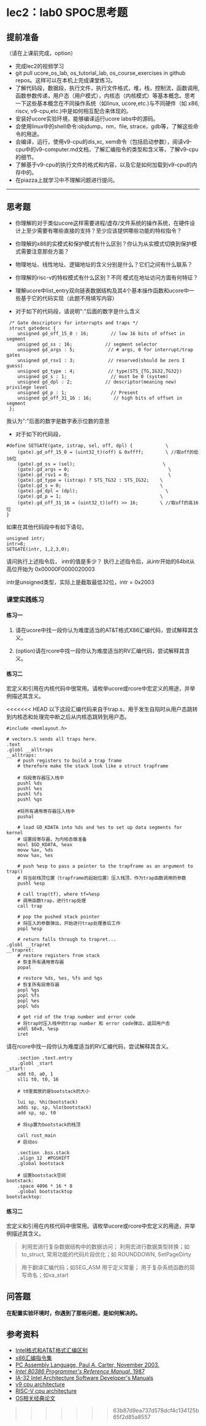 # lec2：lab0 SPOC思考题

## **提前准备**
（请在上课前完成，option）

- 完成lec2的视频学习
- git pull ucore_os_lab, os_tutorial_lab, os_course_exercises  in github repos。这样可以在本机上完成课堂练习。
- 了解代码段，数据段，执行文件，执行文件格式，堆，栈，控制流，函数调用,函数参数传递，用户态（用户模式），内核态（内核模式）等基本概念。思考一下这些基本概念在不同操作系统（如linux, ucore,etc.)与不同硬件（如 x86, riscv, v9-cpu,etc.)中是如何相互配合来体现的。
- 安装好ucore实验环境，能够编译运行ucore labs中的源码。
- 会使用linux中的shell命令:objdump，nm，file, strace，gdb等，了解这些命令的用途。
- 会编译，运行，使用v9-cpu的dis,xc, xem命令（包括启动参数），阅读v9-cpu中的v9\-computer.md文档，了解汇编指令的类型和含义等，了解v9-cpu的细节。
- 了解基于v9-cpu的执行文件的格式和内容，以及它是如何加载到v9-cpu的内存中的。
- 在piazza上就学习中不理解问题进行提问。

---

## 思考题

- 你理解的对于类似ucore这样需要进程/虚存/文件系统的操作系统，在硬件设计上至少需要有哪些直接的支持？至少应该提供哪些功能的特权指令？

- 你理解的x86的实模式和保护模式有什么区别？你认为从实模式切换到保护模式需要注意那些方面？

- 物理地址、线性地址、逻辑地址的含义分别是什么？它们之间有什么联系？

- 你理解的risc-v的特权模式有什么区别？不同 模式在地址访问方面有何特征？

- 理解ucore中list_entry双向链表数据结构及其4个基本操作函数和ucore中一些基于它的代码实现（此题不用填写内容）

- 对于如下的代码段，请说明":"后面的数字是什么含义
```
 /* Gate descriptors for interrupts and traps */
 struct gatedesc {
    unsigned gd_off_15_0 : 16;        // low 16 bits of offset in segment
    unsigned gd_ss : 16;            // segment selector
    unsigned gd_args : 5;            // # args, 0 for interrupt/trap gates
    unsigned gd_rsv1 : 3;            // reserved(should be zero I guess)
    unsigned gd_type : 4;            // type(STS_{TG,IG32,TG32})
    unsigned gd_s : 1;                // must be 0 (system)
    unsigned gd_dpl : 2;            // descriptor(meaning new) privilege level
    unsigned gd_p : 1;                // Present
    unsigned gd_off_31_16 : 16;        // high bits of offset in segment
 };
```
我认为":"后面的数字是数字表示位数的意思

- 对于如下的代码段，

```
#define SETGATE(gate, istrap, sel, off, dpl) {            \
    (gate).gd_off_15_0 = (uint32_t)(off) & 0xffff;        \ //取off的低16位
    (gate).gd_ss = (sel);                                \
    (gate).gd_args = 0;                                    \
    (gate).gd_rsv1 = 0;                                    \
    (gate).gd_type = (istrap) ? STS_TG32 : STS_IG32;    \
    (gate).gd_s = 0;                                    \
    (gate).gd_dpl = (dpl);                                \
    (gate).gd_p = 1;                                    \
    (gate).gd_off_31_16 = (uint32_t)(off) >> 16;        \ //取off的高16位
}
```
如果在其他代码段中有如下语句，
```
unsigned intr;
intr=8;
SETGATE(intr, 1,2,3,0);
```
请问执行上述指令后， intr的值是多少？
执行上述指令后，从intr开始的64bit从高位开始为
0x00000F0000020003

intr是unsigned类型，实际上是截取最低32位，intr = 0x2003


### 课堂实践练习

#### 练习一

1. 请在ucore中找一段你认为难度适当的AT&T格式X86汇编代码，尝试解释其含义。

2. (option)请在rcore中找一段你认为难度适当的RV汇编代码，尝试解释其含义。

#### 练习二

宏定义和引用在内核代码中很常用。请枚举ucore或rcore中宏定义的用途，并举例描述其含义。

<<<<<<< HEAD
以下这段汇编代码来自于trap.s，用于发生自陷时从用户态跳转到内核态和处理完中断之后从内核态跳转到用户态。
  ```
  #include <memlayout.h>

  # vectors.S sends all traps here.
  .text
  .globl __alltraps
  __alltraps:
      # push registers to build a trap frame
      # therefore make the stack look like a struct trapframe

      # 将段寄存器压入栈中
      pushl %ds
      pushl %es
      pushl %fs
      pushl %gs

      #将所有通用寄存器压入栈中
      pushal

      # load GD_KDATA into %ds and %es to set up data segments for kernel
      # 设置段寄存器，为内核态做准备
      movl $GD_KDATA, %eax
      movw %ax, %ds
      movw %ax, %es

      # push %esp to pass a pointer to the trapframe as an argument to trap()
      # 将当前栈顶位置（trapframe的起始位置）压入栈顶，作为trap函数调用的参数
      pushl %esp

      # call trap(tf), where tf=%esp
      # 调用函数trap，进行trap处理
      call trap

      # pop the pushed stack pointer
      # 将压入的参数弹出，开始进行trap处理善后工作
      popl %esp

      # return falls through to trapret...
  .globl __trapret
  __trapret:
      # restore registers from stack
      # 恢复所有通用寄存器
      popal

      # restore %ds, %es, %fs and %gs
      # 恢复所有段寄存器
      popl %gs
      popl %fs
      popl %es
      popl %ds

      # get rid of the trap number and error code
      # 将trap时压入栈中的trap number 和 error code弹出，返回用户态
      addl $0x8, %esp
      iret

  ```

请在rcore中找一段你认为难度适当的RV汇编代码，尝试解释其含义。

```
    .section .text.entry
    .globl _start
_start:
    add t0, a0, 1
    slli t0, t0, 16

    # t0里面放的是bootstack的大小
    
    lui sp, %hi(bootstack)
    addi sp, sp, %lo(bootstack)
    add sp, sp, t0

    # 将sp置为bootstack的栈顶

    call rust_main
    # 启动os

    .section .bss.stack
    .align 12  #PGSHIFT
    .global bootstack

    # 设置bootstack空间
bootstack:
    .space 4096 * 16 * 8
    .global bootstacktop
bootstacktop:

```

#### 练习二
宏定义和引用在内核代码中很常用。请枚举ucore或rcore中宏定义的用途，并举例描述其含义。

 > 利用宏进行复杂数据结构中的数据访问；
 > 利用宏进行数据类型转换；如 to_struct, 
 > 常用功能的代码片段优化；如  ROUNDDOWN, SetPageDirty

 > 用于翻译汇编代码；如SEG_ASM
 > 用于定义常量；
 > 用于复杂系统函数的简写命名；如va_start

## 问答题

#### 在配置实验环境时，你遇到了那些问题，是如何解决的。

## 参考资料
 - [Intel格式和AT&T格式汇编区别](http://www.cnblogs.com/hdk1993/p/4820353.html)
 - [x86汇编指令集  ](http://hiyyp1234.blog.163.com/blog/static/67786373200981811422948/)
 - [PC Assembly Language, Paul A. Carter, November 2003.](https://pdos.csail.mit.edu/6.828/2016/readings/pcasm-book.pdf)
 - [*Intel 80386 Programmer's Reference Manual*, 1987](https://pdos.csail.mit.edu/6.828/2016/readings/i386/toc.htm)
 - [IA-32 Intel Architecture Software Developer's Manuals](http://www.intel.com/content/www/us/en/processors/architectures-software-developer-manuals.html)
 - [v9 cpu architecture](https://github.com/chyyuu/os_tutorial_lab/blob/master/v9_computer/docs/v9_computer.md)
 - [RISC-V cpu architecture](http://www.riscvbook.com/chinese/)
 - [OS相关经典论文](https://github.com/chyyuu/aos_course_info/blob/master/readinglist.md)
>>>>>>> 63b87d9ea737d578dcf4c134125b65f2d85a8557
